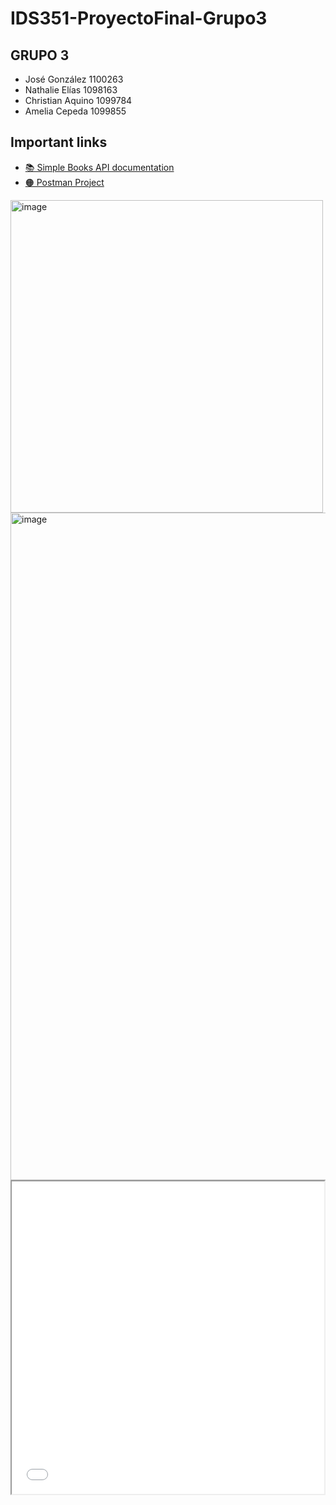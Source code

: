 # IDS351-ProyectoFinal-Grupo3

 ## GRUPO 3

* José González 1100263
* Nathalie Elías 1098163
* Christian Aquino 1099784
* Amelia Cepeda 1099855

## Important links

* [📚 Simple Books API documentation](./simple-books-api.md)
* [🟠 Postman Project](https://orange-crater-734004.postman.co/workspace/Proyecto-Final-IDS351-Grupo-3~a7cdf7e4-0924-43d8-84ca-9243213cc1c4/collection/26976646-e828c107-ce4c-44e0-a8b8-3c07c1facee2?action=share&creator=26976646)

<img width="500" alt="image" src="https://user-images.githubusercontent.com/77129444/232896850-b3723833-b455-4c11-8f7d-596518e41717.png">

<img width="1068" alt="image" src="https://user-images.githubusercontent.com/77129444/232900838-5ab24d99-e419-41d8-907a-ba4a3f14f2b5.png">

<div>
  <iframe src="Reporte-resultados-pruebas" width="500" height="500"></iframe>
</div>
